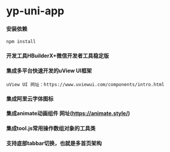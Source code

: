 # yp-uni-app

#### 安装依赖
```
npm install
```

#### 开发工具HBuilderX+微信开发者工具稳定版

#### 集成多平台快速开发的uView UI框架
```
uView UI 网址：https://www.uviewui.com/components/intro.html  
```

#### 集成阿里云字体图标

#### 集成animate动画组件 网址(https://animate.style/)

#### 集成tool.js常用操作数组对象的工具类

#### 支持底部tabbar切换，也就是多首页架构